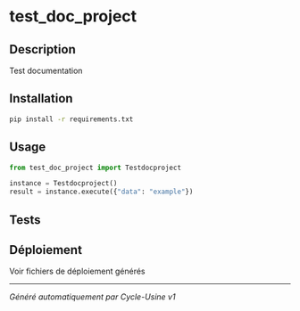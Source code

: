 # test_doc_project

## Description
Test documentation

## Installation
```bash
pip install -r requirements.txt
```

## Usage
```python
from test_doc_project import Testdocproject

instance = Testdocproject()
result = instance.execute({"data": "example"})
```

## Tests

## Déploiement
Voir fichiers de déploiement générés

---
*Généré automatiquement par Cycle-Usine v1*
